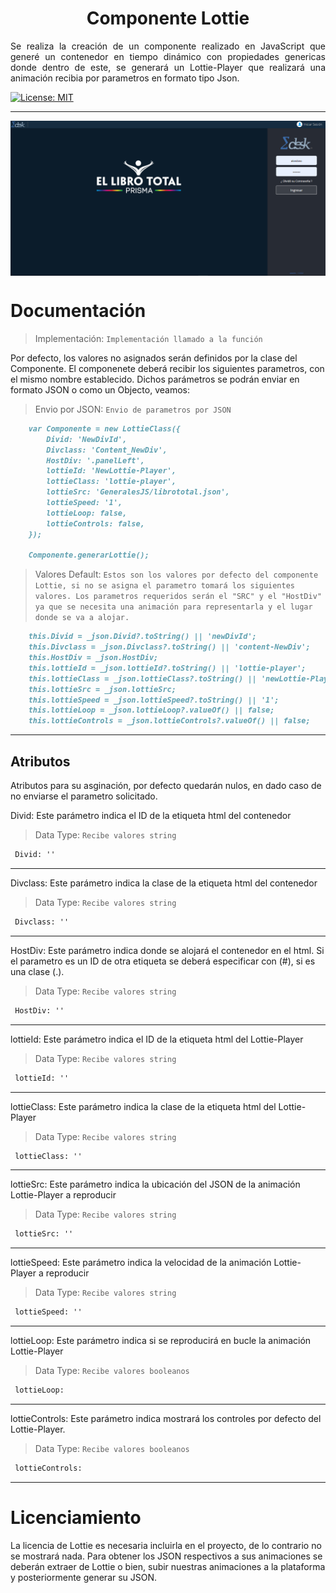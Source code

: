 
<h1 align="center">Componente Lottie</h1>



<p align="justify">Se realiza la creación de un componente realizado en JavaScript que generé un contenedor en tiempo dinámico con propiedades genericas donde dentro de este, se generará un Lottie-Player que realizará una animación recibia por parametros en formato tipo Json.</p>

<a align="left" href="#" target="_blank">
    <img alt="License: MIT" src="https://img.shields.io/badge/License-GPL-yellow.svg" />
 </a>
<hr>
 <img align="center" alt="Imagen Ejemplo" src="https://github.com/ApidriuC/LottieGenerate/blob/main/Prueba.PNG" />
 
 # Documentación

> Implementación: ` Implementación llamado a la función `

Por defecto, los valores no asignados serán definidos por la clase del Componente. El componenete deberá recibir los siguientes parametros, con el mismo nombre establecido. Dichos parámetros se podrán enviar en formato JSON o como un Objecto, veamos:

> Envio por JSON: ` Envio de parametros por JSON `

```md
    var Componente = new LottieClass({
        Divid: 'NewDivId',
        Divclass: 'Content_NewDiv',
        HostDiv: '.panelLeft',
        lottieId: 'NewLottie-Player',
        lottieClass: 'lottie-player',
        lottieSrc: 'GeneralesJS/librototal.json',
        lottieSpeed: '1',
        lottieLoop: false,
        lottieControls: false,
    });

    Componente.generarLottie();
```

> Valores Default: ` Estos son los valores por defecto del componente Lottie, si no se asigna el parametro tomará los siguientes valores. Los parametros requeridos serán el "SRC" y el "HostDiv" ya que se necesita una animación para representarla y el lugar donde se va a alojar. `

```md
    this.Divid = _json.Divid?.toString() || 'newDivId';
    this.Divclass = _json.Divclass?.toString() || 'content-NewDiv';
    this.HostDiv = _json.HostDiv;
    this.lottieId = _json.lottieId?.toString() || 'lottie-player';
    this.lottieClass = _json.lottieClass?.toString() || 'newLottie-Player';
    this.lottieSrc = _json.lottieSrc;
    this.lottieSpeed = _json.lottieSpeed?.toString() || '1';
    this.lottieLoop = _json.lottieLoop?.valueOf() || false;
    this.lottieControls = _json.lottieControls?.valueOf() || false; 
```

<hr>

## Atributos

Atributos para su asginación, por defecto quedarán nulos, en dado caso de no enviarse el parametro solicitado.
 
Divid: Este parámetro indica el ID de la etiqueta html del contenedor
 
 > Data Type: ` Recibe valores string `
 
```md
 Divid: ''
```

<hr>

Divclass: Este parámetro indica la clase de la etiqueta html del contenedor
 
 > Data Type: ` Recibe valores string `
 
```md
 Divclass: ''
```

<hr>

HostDiv: Este parámetro indica donde se alojará el contenedor en el html. Si el parametro es un ID de otra etiqueta se deberá especificar con (#), si es una clase (.).
 
 > Data Type: ` Recibe valores string `
 
```md
 HostDiv: ''
```

<hr>

lottieId: Este parámetro indica el ID de la etiqueta html del Lottie-Player
 
 > Data Type: ` Recibe valores string `
 
```md
 lottieId: ''
```

<hr>

lottieClass: Este parámetro indica la clase de la etiqueta html del Lottie-Player
 
 > Data Type: ` Recibe valores string `
 
```md
 lottieClass: ''
```

<hr>

lottieSrc: Este parámetro indica la ubicación del JSON de la animación Lottie-Player a reproducir
 
 > Data Type: ` Recibe valores string `
 
```md
 lottieSrc: ''
```

<hr>

lottieSpeed: Este parámetro indica la velocidad de la animación Lottie-Player a reproducir

> Data Type: ` Recibe valores string `

```md
 lottieSpeed: ''
```

<hr>


lottieLoop: Este parámetro indica si se reproducirá en bucle la animación Lottie-Player 

> Data Type: ` Recibe valores booleanos `
 
```md
 lottieLoop: 
```

<hr>

lottieControls: Este parámetro indica mostrará los controles por defecto del Lottie-Player. 
 
 > Data Type: ` Recibe valores booleanos `
 
```md
 lottieControls: 
```

<hr>

# Licenciamiento

La licencia de Lottie es necesaria incluirla en el proyecto, de lo contrario no se mostrará nada. Para obtener los JSON respectivos a sus animaciones se deberán extraer de Lottie o bien, subir nuestras animaciones a la plataforma y posteriormente generar su JSON.


